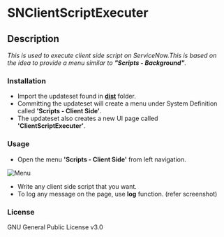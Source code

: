 # SNClientScriptExecuter

## Description

_This is used to execute client side script on ServiceNow.This is based on the idea to provide a menu similar to **"Scripts - Background"**._

### Installation

- Import the updateset found in [**dist**](/dist) folder.
- Committing the updateset will create a menu under System Definition called **'Scripts - Client Side'**.
- The updateset also creates a new UI page called **'ClientScriptExecuter'**.

### Usage

- Open the menu **'Scripts - Client Side'** from left navigation.
  
![Menu](https://github.com/iamkalai/SNClientScriptExecuter/blob/master/doc/images/ClientScriptExecuter.png)

- Write any client side script that you want.
- To log any message on the page, use **log** function. (refer screenshot)

### License

GNU General Public License v3.0
